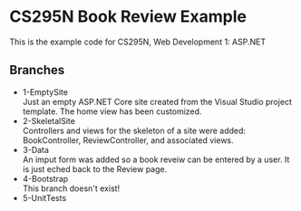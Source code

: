 # CS295N Book Review Example
This is the example code for CS295N, Web Development 1: ASP.NET

## Branches

- 1-EmptySite  
  Just an empty ASP.NET Core site created from the Visual Studio project template. The home view has been customized.
- 2-SkeletalSite  
  Controllers and views for the skeleton of a site were added: BookController, ReviewController, and associated views.
- 3-Data  
  An imput form was added so a book reveiw can be entered by a user. It is just eched back to the Review page.
- 4-Bootstrap  
  This branch doesn't exist!
- 5-UnitTests  
